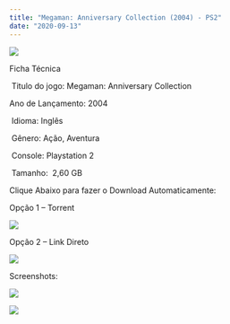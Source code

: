```yaml
---
title: "Megaman: Anniversary Collection (2004) - PS2"
date: "2020-09-13"
---
```


[![](https://1.bp.blogspot.com/-GKlIIz-awYI/X150Ope74iI/AAAAAAAAPBc/c3b0W9dKv04-RYBOcrktKxpgpsgBaJssQCLcBGAsYHQ/s320/56542-mega-man-anniversary-collection-playstation-2-front-cover.jpg)](https://1.bp.blogspot.com/-GKlIIz-awYI/X150Ope74iI/AAAAAAAAPBc/c3b0W9dKv04-RYBOcrktKxpgpsgBaJssQCLcBGAsYHQ/s1112/56542-mega-man-anniversary-collection-playstation-2-front-cover.jpg)

Ficha Técnica

 Titulo do jogo: Megaman: Anniversary Collection 

Ano de Lançamento: 2004

 Idioma: Inglês

 Gênero: Ação, Aventura

 Console: Playstation 2

 Tamanho:  2,60 GB

Clique Abaixo para fazer o Download Automaticamente:

Opção 1 – Torrent

[![](https://1.bp.blogspot.com/-gM_bieM_Xmg/X11OuuXJ_iI/AAAAAAAAO6I/YZCF0qruSJgINabjGnzop1wom3zhhl8BgCLcBGAsYHQ/s0/LETRA{40dcdfd0a3f176073d713beaee4fcd56db243ec708877a2e730ba987ecd6f1ab}2BPS2.png)](https://zee.gl/LEPTZLq)

Opção 2 – Link Direto

[![](https://1.bp.blogspot.com/-1h0psgcwSIc/X12Z4_-XFGI/AAAAAAAAO8I/Mc5GWgomPvky4bANZ291sPzxVFKXG0hcQCLcBGAsYHQ/s0/LINK.png)](https://zee.gl/oDID)

Screenshots:

[![](https://1.bp.blogspot.com/-PRcItyMKZ6g/X150OQapIxI/AAAAAAAAPBU/yN5jYJMQsIMYXNPb4qbJyxfRgmsJTxgRQCLcBGAsYHQ/w500-h281/maxresdefault.jpg)](https://1.bp.blogspot.com/-PRcItyMKZ6g/X150OQapIxI/AAAAAAAAPBU/yN5jYJMQsIMYXNPb4qbJyxfRgmsJTxgRQCLcBGAsYHQ/s1280/maxresdefault.jpg)

[![](https://1.bp.blogspot.com/-lukzlwL3oAg/X150OrofIVI/AAAAAAAAPBY/R6PSI9qpY0ckzT7LjNjyLNK251kP1GtWQCLcBGAsYHQ/w500-h281/maxresdefault{40dcdfd0a3f176073d713beaee4fcd56db243ec708877a2e730ba987ecd6f1ab}2B{40dcdfd0a3f176073d713beaee4fcd56db243ec708877a2e730ba987ecd6f1ab}25281{40dcdfd0a3f176073d713beaee4fcd56db243ec708877a2e730ba987ecd6f1ab}2529.jpg)](https://1.bp.blogspot.com/-lukzlwL3oAg/X150OrofIVI/AAAAAAAAPBY/R6PSI9qpY0ckzT7LjNjyLNK251kP1GtWQCLcBGAsYHQ/s1280/maxresdefault{40dcdfd0a3f176073d713beaee4fcd56db243ec708877a2e730ba987ecd6f1ab}2B{40dcdfd0a3f176073d713beaee4fcd56db243ec708877a2e730ba987ecd6f1ab}25281{40dcdfd0a3f176073d713beaee4fcd56db243ec708877a2e730ba987ecd6f1ab}2529.jpg)
